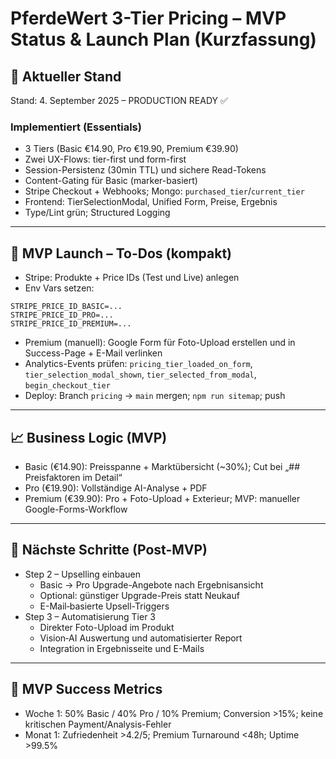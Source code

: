 # PferdeWert 3-Tier Pricing – MVP Status & Launch Plan (Kurzfassung)

## 🎯 Aktueller Stand
Stand: 4. September 2025 – PRODUCTION READY ✅

### Implementiert (Essentials)
- 3 Tiers (Basic €14.90, Pro €19.90, Premium €39.90)
- Zwei UX-Flows: tier-first und form-first
- Session-Persistenz (30min TTL) und sichere Read-Tokens
- Content-Gating für Basic (marker-basiert)
- Stripe Checkout + Webhooks; Mongo: `purchased_tier`/`current_tier`
- Frontend: TierSelectionModal, Unified Form, Preise, Ergebnis
- Type/Lint grün; Structured Logging

---

## 🚀 MVP Launch – To-Dos (kompakt)
- Stripe: Produkte + Price IDs (Test und Live) anlegen
- Env Vars setzen:
```env
STRIPE_PRICE_ID_BASIC=...
STRIPE_PRICE_ID_PRO=...
STRIPE_PRICE_ID_PREMIUM=...
```
- Premium (manuell): Google Form für Foto-Upload erstellen und in Success-Page + E-Mail verlinken
- Analytics-Events prüfen: `pricing_tier_loaded_on_form`, `tier_selection_modal_shown`, `tier_selected_from_modal`, `begin_checkout_tier`
- Deploy: Branch `pricing` → `main` mergen; `npm run sitemap`; push

---

## 📈 Business Logic (MVP)
- Basic (€14.90): Preisspanne + Marktübersicht (~30%); Cut bei „## Preisfaktoren im Detail“
- Pro (€19.90): Vollständige AI-Analyse + PDF
- Premium (€39.90): Pro + Foto-Upload + Exterieur; MVP: manueller Google-Forms-Workflow

---

## 🔄 Nächste Schritte (Post-MVP)
- Step 2 – Upselling einbauen
  - Basic → Pro Upgrade-Angebote nach Ergebnisansicht
  - Optional: günstiger Upgrade-Preis statt Neukauf
  - E-Mail‑basierte Upsell-Triggers
- Step 3 – Automatisierung Tier 3
  - Direkter Foto-Upload im Produkt
  - Vision‑AI Auswertung und automatisierter Report
  - Integration in Ergebnisseite und E-Mails

---

## 🎯 MVP Success Metrics
- Woche 1: 50% Basic / 40% Pro / 10% Premium; Conversion >15%; keine kritischen Payment/Analysis-Fehler
- Monat 1: Zufriedenheit >4.2/5; Premium Turnaround <48h; Uptime >99.5%
